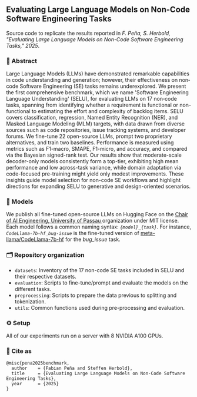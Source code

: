 ## Evaluating Large Language Models on Non-Code Software Engineering Tasks

Source code to replicate the results reported in *F. Peña, S. Herbold, "Evaluating Large Language Models on Non-Code Software Engineering Tasks," 2025*.

### :memo: Abstract

Large Language Models (LLMs) have demonstrated remarkable capabilities in code understanding and generation; however, their effectiveness on non‐code Software Engineering (SE) tasks remains underexplored. We present the first comprehensive benchmark, which we name 'Software Engineering Language Understanding' (SELU), for evaluating LLMs on 17 non‐code tasks, spanning from identifying whether a requirement is functional or non-functional to estimating the effort and complexity of backlog items. SELU covers classification, regression, Named Entity Recognition (NER), and Masked Language Modeling (MLM) targets, with data drawn from diverse sources such as code repositories, issue tracking systems, and developer forums. We fine-tune 22 open-source LLMs, prompt two proprietary alternatives, and train two baselines. Performance is measured using metrics such as F1-macro, SMAPE, F1-micro, and accuracy, and compared via the Bayesian signed-rank test. Our results show that moderate-scale decoder-only models consistently form a top-tier, exhibiting high mean performance and low across-task variance, while domain adaptation via code-focused pre-training might yield only modest improvements. These insights guide model selection for non-code SE workflows and highlight directions for expanding SELU to generative and design-oriented scenarios.

### :robot: Models

We publish all fine-tuned open-source LLMs on Hugging Face on the [Chair of AI Engineering, University of Passau
](https://huggingface.co/aieng-lab) organization under MIT license. Each model follows a common naming syntax: *`{model}_{task}`*. For instance, *`CodeLlama-7b-hf_bug-issue`* is the fine-tuned version of [meta-llama/CodeLlama-7b-hf](https://huggingface.co/meta-llama/CodeLlama-7b-hf) for the *bug_issue* task.

### :card_index_dividers: Repository organization

- `datasets`: Inventory of the 17 non-code SE tasks included in SELU and their respective datasets.
- `evaluation`: Scripts to fine-tune/prompt and evaluate the models on the different tasks.
- `preprocessing`: Scripts to prepare the data previous to splitting and tokenization.
- `utils`: Common functions used during pre-processing and evaluation.

### :gear: Setup

All of our experiments run on a server with 8 NVIDIA A100 GPUs.

### :bookmark: Cite as

```
@misc{pena2025benchmark,
  author    = {Fabian Peña and Steffen Herbold},
  title     = {Evaluating Large Language Models on Non-Code Software Engineering Tasks},
  year      = {2025}
}
```
